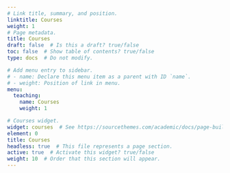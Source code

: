 ```yaml
---
# Link title, summary, and position.
linktitle: Courses
weight: 1
# Page metadata.
title: Courses
draft: false  # Is this a draft? true/false
toc: false  # Show table of contents? true/false
type: docs  # Do not modify.

# Add menu entry to sidebar.
# - name: Declare this menu item as a parent with ID `name`.
# - weight: Position of link in menu.
menu:
  teaching:
    name: Courses
    weight: 1

# Courses widget.
widget: courses  # See https://sourcethemes.com/academic/docs/page-builder/
element: 0
title: Courses
headless: true  # This file represents a page section.
active: true  # Activate this widget? true/false
weight: 10  # Order that this section will appear.
---
```

